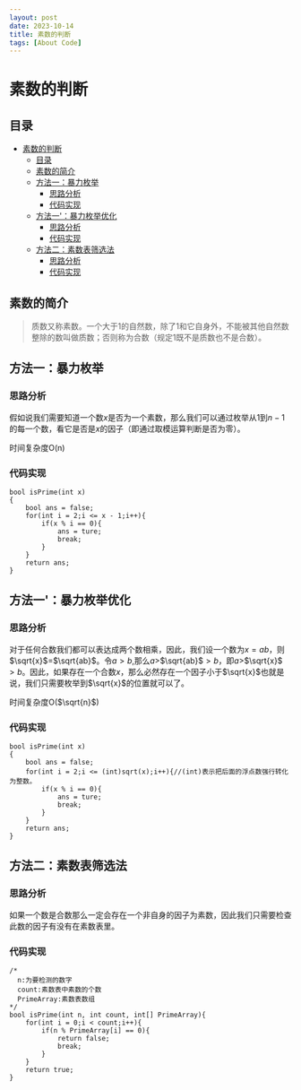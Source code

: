 ```yaml
---
layout: post
date: 2023-10-14
title: 素数的判断
tags: [About Code]
---
```

# 素数的判断
## 目录
- [素数的判断](#素数的判断)
  - [目录](#目录)
  - [素数的简介](#素数的简介)
  - [方法一：暴力枚举](#方法一暴力枚举)
    - [思路分析](#思路分析)
    - [代码实现](#代码实现)
  - [方法一'：暴力枚举优化](#方法一暴力枚举优化)
    - [思路分析](#思路分析-1)
    - [代码实现](#代码实现-1)
  - [方法二：素数表筛选法](#方法二素数表筛选法)
    - [思路分析](#思路分析-2)
    - [代码实现](#代码实现-2)
## 素数的简介

>质数又称素数。一个大于1的自然数，除了1和它自身外，不能被其他自然数整除的数叫做质数；否则称为合数（规定1既不是质数也不是合数）。

## 方法一：暴力枚举
### 思路分析
假如说我们需要知道一个数$x$是否为一个素数，那么我们可以通过枚举从$1$到$n-1$的每一个数，看它是否是$x$的因子（即通过取模运算判断是否为零）。

时间复杂度O(n)
### 代码实现
```
bool isPrime(int x)
{
    bool ans = false;
    for(int i = 2;i <= x - 1;i++){
        if(x % i == 0){
            ans = ture;
            break;
        }
    }
    return ans;
}
```
## 方法一'：暴力枚举优化
### 思路分析
对于任何合数我们都可以表达成两个数相乘，因此，我们设一个数为$x=ab$，则$\sqrt{x}$=$\sqrt{ab}$。令$a>b$,那么$a>$$\sqrt{ab}$$>b$，即$a>$$\sqrt{x}$$>b$。因此，如果存在一个合数$x$，那么必然存在一个因子小于$\sqrt{x}$也就是说，我们只需要枚举到$\sqrt{x}$的位置就可以了。

时间复杂度O($\sqrt{n}$)
### 代码实现
```
bool isPrime(int x)
{
    bool ans = false;
    for(int i = 2;i <= (int)sqrt(x);i++){//(int)表示把后面的浮点数强行转化为整数。
        if(x % i == 0){
            ans = ture;
            break;
        }
    }
    return ans;
}
```
## 方法二：素数表筛选法
### 思路分析
如果一个数是合数那么一定会存在一个非自身的因子为素数，因此我们只需要检查此数的因子有没有在素数表里。

### 代码实现
```
/*
  n:为要检测的数字
  count:素数表中素数的个数
  PrimeArray:素数表数组
*/
bool isPrime(int n, int count, int[] PrimeArray){
    for(int i = 0;i < count;i++){
        if(n % PrimeArray[i] == 0){
            return false;
            break;
        }
    }
    return true;
}
```